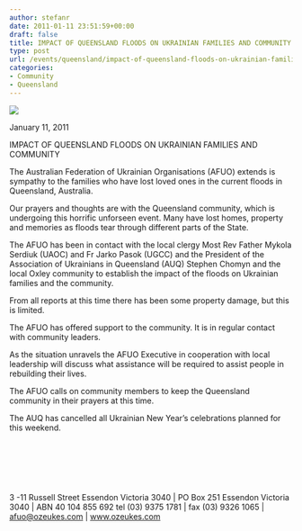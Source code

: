 ```yaml
---
author: stefanr
date: 2011-01-11 23:51:59+00:00
draft: false
title: IMPACT OF QUEENSLAND FLOODS ON UKRAINIAN FAMILIES AND COMMUNITY
type: post
url: /events/queensland/impact-of-queensland-floods-on-ukrainian-families-and-community/
categories:
- Community
- Queensland
---
```


[![](http://www.ozeukes.com/wp-content/uploads/2011/01/CYOA-letterhead-610pts.png)
](http://www.ozeukes.com/wp-content/uploads/2011/01/CYOA-letterhead-610pts.png)

January 11, 2011


IMPACT OF QUEENSLAND FLOODS ON UKRAINIAN FAMILIES AND COMMUNITY


The Australian Federation of Ukrainian Organisations (AFUO) extends is sympathy to the families who have lost loved ones in the current floods in Queensland, Australia.

Our prayers and thoughts are with the Queensland community, which is undergoing this horrific unforseen event. Many have lost homes, property and memories as floods tear through different parts of the State.

The AFUO has been in contact with the local clergy Most Rev Father Mykola Serdiuk (UAOC) and Fr Jarko Pasok (UGCC) and the President of the Association of Ukrainians in Queensland (AUQ) Stephen Chomyn and the local Oxley community to establish the impact of the floods on Ukrainian families and the community.

From all reports at this time there has been some property damage, but this is limited.

The AFUO has offered support to the community. It is in regular contact with community leaders.

As the situation unravels the AFUO Executive in cooperation with local leadership will discuss what assistance will be required to assist people in rebuilding their lives.

The AFUO calls on community members to keep the Queensland community in their prayers at this time.

The AUQ has cancelled all Ukrainian New Year’s celebrations planned for this weekend.


 




 




 




3 -11 Russell Street Essendon Victoria 3040 | PO Box 251 Essendon Victoria 3040 |
ABN 40 104 855 692
tel (03) 9375 1781 | fax (03) 9326 1065 | afuo@ozeukes.com | www.ozeukes.com
